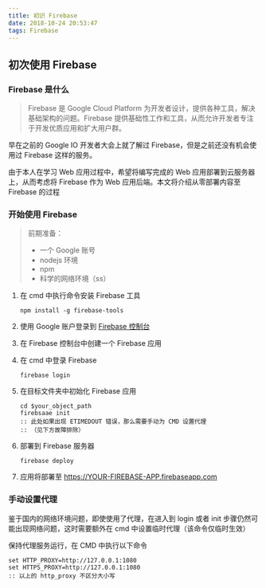 ```yaml
---
title: 初识 Firebase
date: 2018-10-24 20:53:47
tags: Firebase
---
```


## 初次使用 Firebase 

### Firebase 是什么

> Firebase 是 Google Cloud Platform 为开发者设计，提供各种工具，解决基础架构的问题。Firebase 提供基础性工作和工具，从而允许开发者专注于开发优质应用和扩大用户群。

<!--more-->

早在之前的 Google IO 开发者大会上就了解过 Firebase，但是之前还没有机会使用过 Firebase 这样的服务。

由于本人在学习 Web 应用过程中，希望将编写完成的 Web 应用部署到云服务器上，从而考虑将 Firebase 作为 Web 应用后端。本文将介绍从零部署内容至 Firebase 的过程

### 开始使用 Firebase

> 前期准备：
>
> - 一个 Google 账号
> - nodejs 环境
> - npm
> - 科学的网络环境（ss）

1. 在 cmd 中执行命令安装 Firebase 工具

   ```
   npm install -g firebase-tools
   ```

1. 使用 Google 账户登录到 [Firebase 控制台](https://firebase.google.com/console/)

1. 在 Firebase 控制台中创建一个 Firebase 应用

1. 在 cmd 中登录 Firebase

   ```
   firebase login
   ```

1. 在目标文件夹中初始化 Firebase 应用

   ```
   cd $your_object_path
   firebsaae init 
   :: 此处如果出现 ETIMEDOUT 错误，那么需要手动为 CMD 设置代理
   :: （见下方故障排除）
   ```

1. 部署到 Firebase 服务器

   ```
   firebase deploy
   ```

1. 应用将部署至 https://YOUR-FIREBASE-APP.firebaseapp.com

### 手动设置代理

鉴于国内的网络环境问题，即使使用了代理，在进入到 login 或者 init 步骤仍然可能出现网络问题，这时需要额外在 cmd 中设置临时代理（该命令仅临时生效）

保持代理服务运行，在 CMD 中执行以下命令

```
set HTTP_PROXY=http://127.0.0.1:1080
set HTTPS_PROXY=http://127.0.0.1:1080
:: 以上的 http_proxy 不区分大小写
```









